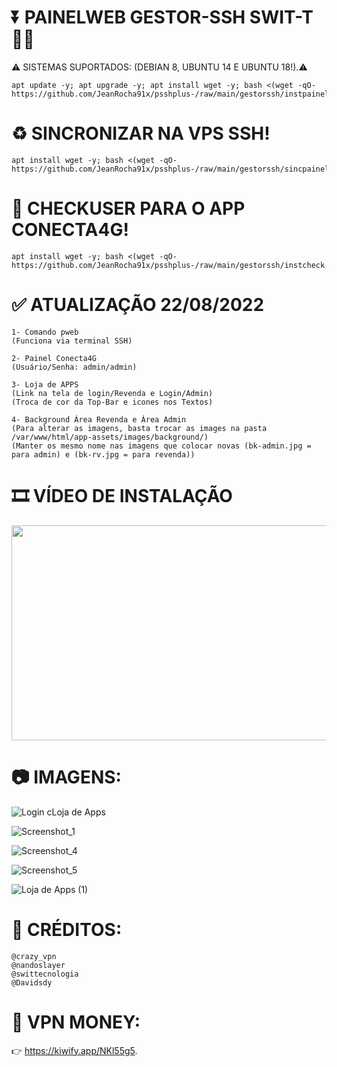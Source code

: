 # ⏬ PAINELWEB GESTOR-SSH SWIT-T 👨‍💻
⚠ SISTEMAS SUPORTADOS: (DEBIAN 8, UBUNTU 14 E UBUNTU 18!).⚠
```
apt update -y; apt upgrade -y; apt install wget -y; bash <(wget -qO- https://github.com/JeanRocha91x/psshplus-/raw/main/gestorssh/instpainel.sh)
```

# ♻ SINCRONIZAR NA VPS SSH!
```
apt install wget -y; bash <(wget -qO- https://github.com/JeanRocha91x/psshplus-/raw/main/gestorssh/sincpainel.sh)
```

# 🛂 CHECKUSER PARA O APP CONECTA4G!
```
apt install wget -y; bash <(wget -qO- https://github.com/JeanRocha91x/psshplus-/raw/main/gestorssh/instcheck.sh)
```

# ✅ ATUALIZAÇÃO 22/08/2022
```
1- Comando pweb
(Funciona via terminal SSH)

2- Painel Conecta4G 
(Usuário/Senha: admin/admin)

3- Loja de APPS 
(Link na tela de login/Revenda e Login/Admin)
(Troca de cor da Top-Bar e icones nos Textos)

4- Background Área Revenda e Área Admin
(Para alterar as imagens, basta trocar as images na pasta /var/www/html/app-assets/images/background/)
(Manter os mesmo nome nas imagens que colocar novas (bk-admin.jpg = para admin) e (bk-rv.jpg = para revenda))
```

# 🎞 VÍDEO DE INSTALAÇÃO
<a href="https://youtu.be/eLurS-xv17Y" target="_blank"><img  width="625" height="344" src="https://user-images.githubusercontent.com/105602625/185815718-76350347-11c2-4dd3-a74d-e64806951c1e.png"></a>


# 📷 IMAGENS:
![Login cLoja de Apps](https://user-images.githubusercontent.com/105602625/186015810-ee4b3b5a-96c7-42fb-9621-d2d70a9d8643.jpg)

![Screenshot_1](https://user-images.githubusercontent.com/105602625/184881201-1301576a-8284-4079-9d2c-c168f7d37788.jpg)

![Screenshot_4](https://user-images.githubusercontent.com/105602625/184990006-0a13ff1c-3d57-43ec-8e9d-3d86f3f91c4d.jpg)

![Screenshot_5](https://user-images.githubusercontent.com/105602625/184990008-14ff626d-f9ce-4600-8bc5-565078e804b4.jpg)

![Loja de Apps (1)](https://user-images.githubusercontent.com/105602625/186015816-e7ab04c0-b8ff-464e-84d9-a7b552ba7cc1.jpg)

# 📜 CRÉDITOS:
```
@crazy_vpn
@nandoslayer
@swittecnologia
@Davidsdy
```

# 🚀 VPN MONEY:
👉 https://kiwify.app/NKl55g5.
